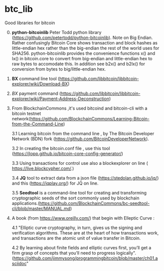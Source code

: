 # btc_lib
Good libraries for bitcoin

0. **python-bitcoinlib** Peter Todd python library (https://github.com/petertodd/python-bitcoinlib). Note on Big Endian.
Rather confusingly Bitcoin Core shows transaction and block hashes as little-endian hex rather than the big-endian the rest of the world uses for SHA256. python-bitcoinlib provides the convenience functions x() and lx() in bitcoin.core to convert from big-endian and little-endian hex to raw bytes to accomodate this. In addition see b2x() and b2lx() for conversion from bytes to big/little-endian hex.

1. **BX** command line tool (https://github.com/libbitcoin/libbitcoin-explorer/wiki/Download-BX)
2. *BX* payment command (https://github.com/libbitcoin/libbitcoin-explorer/wiki/Payment-Address-Deconstruction)

3. From BlockchainCommons ,it's used bitcoind and bitcoin-cli  with a bitcoin  testnet network(https://github.com/BlockchainCommons/Learning-Bitcoin-from-the-Command-Line)

   3.1 Learning bitcoin from the command line ,  by The Bitcoin Developer Network (BDN) fork (https://github.com/BitcoinDeveloperNetwork).
   
   3.2 In creating the bitcoin.conf file , use this tool (https://jlopp.github.io/bitcoin-core-config-generator/)
   
   3.3 Using transactions for control use also a blockexplorer on line ( https://live.blockcypher.com/.)
   
   3.4 **JQ** tool to extract data from a json file (https://stedolan.github.io/jq/) and this (https://jqplay.org/) for JQ on line.
   
   3.5 **Seedtool** is a command-line tool for creating and transforming cryptographic seeds of the sort commonly used by blockchain applications.(https://github.com/BlockchainCommons/bc-seedtool-cli/blob/master/MANUAL.md)

4. A book  (from https://www.oreilly.com/) that begin with Elleptic Curve :

   4.1 "Elliptic curve cryptography, in turn, gives us the signing and verification algorithms. These are at the heart of how transactions work, and transactions are the atomic unit of value transfer in Bitcoin. 
   
   4.2 By learning about finite fields and elliptic curves first, you’ll get a firm grasp of concepts that you’ll need to progress logically".(https://github.com/jimmysong/programmingbitcoin/blob/master/ch01.asciidoc"
